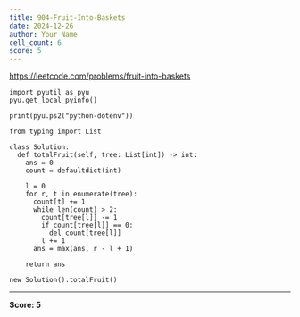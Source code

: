 ```yaml
---
title: 904-Fruit-Into-Baskets
date: 2024-12-26
author: Your Name
cell_count: 6
score: 5
---
```


https://leetcode.com/problems/fruit-into-baskets


```
import pyutil as pyu
pyu.get_local_pyinfo()
```


```
print(pyu.ps2("python-dotenv"))
```


```
from typing import List
```


```
class Solution:
  def totalFruit(self, tree: List[int]) -> int:
    ans = 0
    count = defaultdict(int)

    l = 0
    for r, t in enumerate(tree):
      count[t] += 1
      while len(count) > 2:
        count[tree[l]] -= 1
        if count[tree[l]] == 0:
          del count[tree[l]]
        l += 1
      ans = max(ans, r - l + 1)

    return ans
```


```
new Solution().totalFruit()
```


---
**Score: 5**